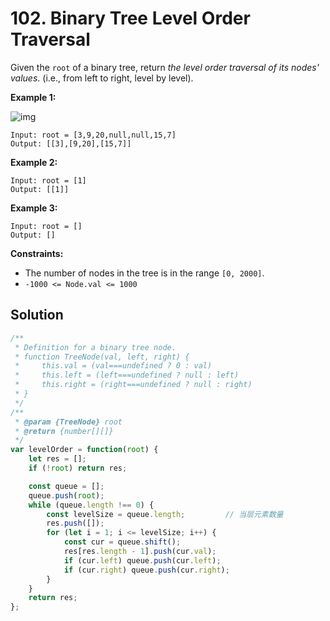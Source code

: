 # 102. Binary Tree Level Order Traversal

Given the `root` of a binary tree, return *the level order traversal of its nodes' values*. (i.e., from left to right, level by level).

 

**Example 1:**

![img](https://assets.leetcode.com/uploads/2021/02/19/tree1.jpg)

```
Input: root = [3,9,20,null,null,15,7]
Output: [[3],[9,20],[15,7]]
```

**Example 2:**

```
Input: root = [1]
Output: [[1]]
```

**Example 3:**

```
Input: root = []
Output: []
```

 

**Constraints:**

- The number of nodes in the tree is in the range `[0, 2000]`.
- `-1000 <= Node.val <= 1000`

## Solution

```js
/**
 * Definition for a binary tree node.
 * function TreeNode(val, left, right) {
 *     this.val = (val===undefined ? 0 : val)
 *     this.left = (left===undefined ? null : left)
 *     this.right = (right===undefined ? null : right)
 * }
 */
/**
 * @param {TreeNode} root
 * @return {number[][]}
 */
var levelOrder = function(root) {
    let res = [];
    if (!root) return res;

    const queue = [];
    queue.push(root);
    while (queue.length !== 0) {
        const levelSize = queue.length;         // 当层元素数量
        res.push([]);
        for (let i = 1; i <= levelSize; i++) {
            const cur = queue.shift();
            res[res.length - 1].push(cur.val);
            if (cur.left) queue.push(cur.left);
            if (cur.right) queue.push(cur.right);
        }
    }
    return res;
};
```

